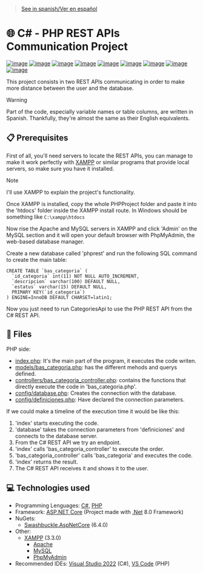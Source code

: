 > [See in spanish/Ver en español](https://github.com/LuisMiSanVe/CSharpPHP_API/tree/spanish)
# 🌐 C# - PHP REST APIs Communication Project
[![image](https://img.shields.io/badge/C%23-239120?style=for-the-badge&logo=csharp&logoColor=white)](https://dotnet.microsoft.com/en-us/languages/csharp)
[![image](https://img.shields.io/badge/PHP-777BB4?style=for-the-badge&logo=php&logoColor=white)](https://www.php.net/)
[![image](https://img.shields.io/badge/.NET-512BD4?style=for-the-badge&logo=dotnet&logoColor=white)](https://dotnet.microsoft.com/en-us/learn/dotnet/what-is-dotnet)
[![image](https://img.shields.io/badge/Swagger-85EA2D?style=for-the-badge&logo=Swagger&logoColor=white)](https://github.com/domaindrivendev/Swashbuckle.AspNetCore)
[![image](https://img.shields.io/badge/Xampp-F37623?style=for-the-badge&logo=xampp&logoColor=white)](https://www.apachefriends.org/es/index.html)
[![image](https://img.shields.io/badge/Apache-D22128?style=for-the-badge&logo=Apache&logoColor=white)](https://httpd.apache.org/)
[![image](https://img.shields.io/badge/MySQL-005C84?style=for-the-badge&logo=mysql&logoColor=white)](https://www.mysql.com/)
[![image](https://img.shields.io/badge/Visual_Studio-5C2D91?style=for-the-badge&logo=visual%20studio&logoColor=white)](https://visualstudio.microsoft.com/)
[![image](https://img.shields.io/badge/Visual_Studio_Code-0078D4?style=for-the-badge&logo=visual%20studio%20code&logoColor=white)](https://code.visualstudio.com/)

This project consists in two REST APIs communicating in order to make more distance between the user and the database.
> [!WARNING]
> Part of the code, especially variable names or table columns, are written in Spanish. Thankfully, they're almost the same as their English equivalents.

## 📋 Prerequisites
First of all, you'll need servers to locate the REST APIs, you can manage to make it work perfectly with [XAMPP](https://www.apachefriends.org/es/index.html) or similar programs that provide local servers, so make sure you have it installed.
> [!NOTE]
> I'll use XAMPP to explain the project's functionality.

Once XAMPP is installed, copy the whole PHPProject folder and paste it into the 'htdocs' folder inside the XAMPP install route.
In Windows should be something like `C:\xampp\htdocs`

Now rise the Apache and MySQL servers in XAMPP and click 'Admin' on the MySQL section and it will open your default browser with PhpMyAdmin, the web-based database manager.

Create a new database called 'phprest' and run the following SQL command to create the main table:
```
CREATE TABLE `bas_categoria` (
  `id_categoria` int(11) NOT NULL AUTO_INCREMENT,
  `descripcion` varchar(100) DEFAULT NULL,
  `estatus` varchar(15) DEFAULT NULL,
  PRIMARY KEY(`id_categoria`)
) ENGINE=InnoDB DEFAULT CHARSET=latin1;
```

Now you just need to run CategoriesApi to use the PHP REST API from the C# REST API.
## 📂 Files
PHP side:
- [index.php](https://github.com/LuisMiSanVe/CSharpPHP_API/blob/main/PHPProject/index.php): It's the main part of the program, it executes the code writen.
- [models/bas_categoria.php](https://github.com/LuisMiSanVe/CSharpPHP_API/blob/main/PHPProject/models/bas_categoria.php): has the different mehods and querys defined.
- [controllers/bas_categoria_controller.php](https://github.com/LuisMiSanVe/CSharpPHP_API/blob/main/PHPProject/controllers/bas_categoria_controller.php): contains the functions that directly execute the code in 'bas_categoria.php'.
- [config/database.php](https://github.com/LuisMiSanVe/CSharpPHP_API/blob/main/PHPProject/config/database.php): Creates the connection with the database.
- [config/definiciones.php](https://github.com/LuisMiSanVe/CSharpPHP_API/blob/main/PHPProject/config/definiciones.php): Have declared the connection parameters.

If we could make a timeline of the execution time it would be like this:
1. 'index' starts executing the code.
2. 'database' takes the connection parameters from 'definiciones' and connects to the database server.
3. From the C# REST API we try an endpoint.
4. 'index' calls 'bas_categoria_controller' to execute the order.
5. 'bas_categoria_controller' calls 'bas_categoria' and executes the code.
6. 'index' returns the result.
7. The C# REST API receives it and shows it to the user.
## 💻 Technologies used
- Programming Lenguages: [C#](https://dotnet.microsoft.com/en-us/languages/csharp), [PHP](https://www.php.net/)
- Framework: [ASP.NET Core](https://dotnet.microsoft.com/en-us/apps/aspnet) (Project made with [.Net](https://dotnet.microsoft.com/en-us/learn/dotnet/what-is-dotnet) 8.0 Framework)
- NuGets:
  - [Swashbuckle.AspNetCore](https://github.com/domaindrivendev/Swashbuckle.AspNetCore) (6.4.0)
- Other:
  - [XAMPP](https://www.apachefriends.org/es/index.html) (3.3.0)
    - [Apache](https://httpd.apache.org/)
    - [MySQL](https://www.mysql.com/) 
    - [PhpMyAdmin](https://www.phpmyadmin.net/)
- Recommended IDEs: [Visual Studio 2022](https://visualstudio.microsoft.com/) (C#), [VS Code](https://code.visualstudio.com/) (PHP)
